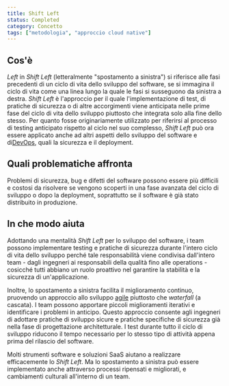 ```yaml
---
title: Shift Left
status: Completed
category: Concetto
tags: ["metodologia", "approccio cloud native"]
---
```


## Cos'è

_Left_ in _Shift Left_ (letteralmente "spostamento a sinistra") si riferisce alle fasi precedenti di un ciclo di vita dello sviluppo del software, se si immagina il ciclo di vita come una linea lungo la quale le fasi si susseguono da sinistra a destra.
_Shift Left_ è l'approccio per il quale l'implementazione di test, di pratiche di sicurezza o di altre accorgimenti viene anticipata nelle prime fase del ciclo di vita dello sviluppo piuttosto che integrata solo alla fine dello stesso.
Per quanto fosse originariamente utilizzato per riferirsi al processo di testing anticipato rispetto al ciclo nel suo complesso, _Shift Left_ può ora essere applicato anche ad altri aspetti dello sviluppo del software e di[DevOps](it/devops/), quali la sicurezza e il deployment. 

## Quali problematiche affronta

Problemi di sicurezza, bug e difetti del software possono essere più difficili e costosi da risolvere se vengono scoperti in una fase avanzata del ciclo di sviluppo o dopo la deployment, soprattutto se il software è già stato distribuito in produzione.

## In che modo aiuta

Adottando una mentalità _Shift Left_ per lo sviluppo del software, i team possono implementare testing e pratiche di sicurezza durante l'intero ciclo di vita dello sviluppo perché tale responsabilità viene condivisa dall'intero team - dagli ingegneri ai responsabili della qualità fino alle operations - cosicché tutti abbiano un ruolo proattivo nel garantire la stabilità e la sicurezza di un'applicazione.

Inoltre, lo spostamento a sinistra facilita il miglioramento continuo, pruovendo un approccio allo sviluppo [agile](it/agile-software-development/) piuttosto che _waterfall_ (a cascata).
I team possono apportare piccoli miglioramenti iterativi e identificare i problemi in anticipo. Questo approccio consente agli ingegneri di adottare pratiche di sviluppo sicure e pratiche specifiche di sicurezza già nella fase di progettazione architetturale.
I test durante tutto il ciclo di sviluppo riducono il tempo necessario per lo stesso tipo di attività appena prima del rilascio del software.

Molti strumenti software e soluzioni SaaS aiutano a realizzare efficacemente lo _Shift Left_. Ma lo spostamento a sinistra può essere implementato anche attraverso processi ripensati e migliorati, e cambiamenti culturali all'interno di un team.
